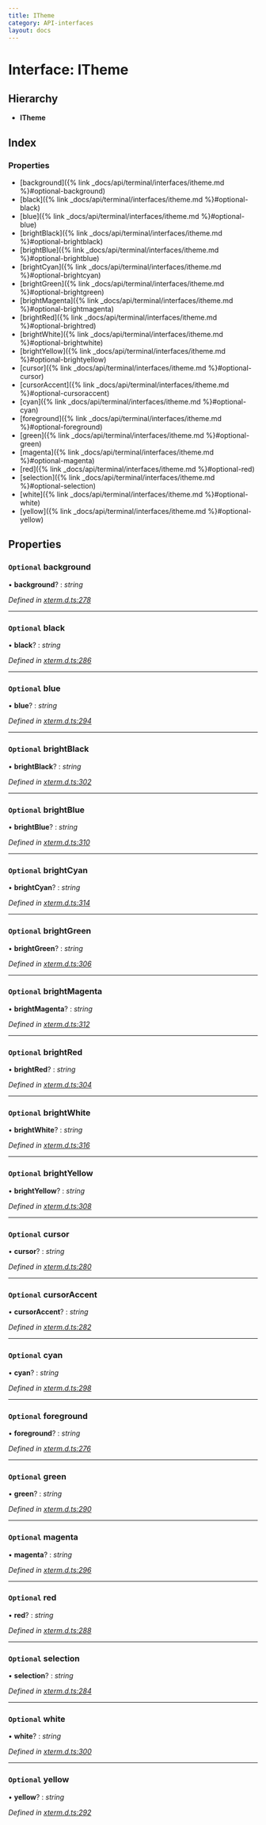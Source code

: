 ```yaml
---
title: ITheme
category: API-interfaces
layout: docs
---
```



# Interface: ITheme

## Hierarchy

* **ITheme**

## Index

### Properties

* [background]({% link _docs/api/terminal/interfaces/itheme.md %}#optional-background)
* [black]({% link _docs/api/terminal/interfaces/itheme.md %}#optional-black)
* [blue]({% link _docs/api/terminal/interfaces/itheme.md %}#optional-blue)
* [brightBlack]({% link _docs/api/terminal/interfaces/itheme.md %}#optional-brightblack)
* [brightBlue]({% link _docs/api/terminal/interfaces/itheme.md %}#optional-brightblue)
* [brightCyan]({% link _docs/api/terminal/interfaces/itheme.md %}#optional-brightcyan)
* [brightGreen]({% link _docs/api/terminal/interfaces/itheme.md %}#optional-brightgreen)
* [brightMagenta]({% link _docs/api/terminal/interfaces/itheme.md %}#optional-brightmagenta)
* [brightRed]({% link _docs/api/terminal/interfaces/itheme.md %}#optional-brightred)
* [brightWhite]({% link _docs/api/terminal/interfaces/itheme.md %}#optional-brightwhite)
* [brightYellow]({% link _docs/api/terminal/interfaces/itheme.md %}#optional-brightyellow)
* [cursor]({% link _docs/api/terminal/interfaces/itheme.md %}#optional-cursor)
* [cursorAccent]({% link _docs/api/terminal/interfaces/itheme.md %}#optional-cursoraccent)
* [cyan]({% link _docs/api/terminal/interfaces/itheme.md %}#optional-cyan)
* [foreground]({% link _docs/api/terminal/interfaces/itheme.md %}#optional-foreground)
* [green]({% link _docs/api/terminal/interfaces/itheme.md %}#optional-green)
* [magenta]({% link _docs/api/terminal/interfaces/itheme.md %}#optional-magenta)
* [red]({% link _docs/api/terminal/interfaces/itheme.md %}#optional-red)
* [selection]({% link _docs/api/terminal/interfaces/itheme.md %}#optional-selection)
* [white]({% link _docs/api/terminal/interfaces/itheme.md %}#optional-white)
* [yellow]({% link _docs/api/terminal/interfaces/itheme.md %}#optional-yellow)

## Properties

### `Optional` background

• **background**? : *string*

*Defined in [xterm.d.ts:278](https://github.com/xtermjs/xterm.js/blob/4.14.1/typings/xterm.d.ts#L278)*

___

### `Optional` black

• **black**? : *string*

*Defined in [xterm.d.ts:286](https://github.com/xtermjs/xterm.js/blob/4.14.1/typings/xterm.d.ts#L286)*

___

### `Optional` blue

• **blue**? : *string*

*Defined in [xterm.d.ts:294](https://github.com/xtermjs/xterm.js/blob/4.14.1/typings/xterm.d.ts#L294)*

___

### `Optional` brightBlack

• **brightBlack**? : *string*

*Defined in [xterm.d.ts:302](https://github.com/xtermjs/xterm.js/blob/4.14.1/typings/xterm.d.ts#L302)*

___

### `Optional` brightBlue

• **brightBlue**? : *string*

*Defined in [xterm.d.ts:310](https://github.com/xtermjs/xterm.js/blob/4.14.1/typings/xterm.d.ts#L310)*

___

### `Optional` brightCyan

• **brightCyan**? : *string*

*Defined in [xterm.d.ts:314](https://github.com/xtermjs/xterm.js/blob/4.14.1/typings/xterm.d.ts#L314)*

___

### `Optional` brightGreen

• **brightGreen**? : *string*

*Defined in [xterm.d.ts:306](https://github.com/xtermjs/xterm.js/blob/4.14.1/typings/xterm.d.ts#L306)*

___

### `Optional` brightMagenta

• **brightMagenta**? : *string*

*Defined in [xterm.d.ts:312](https://github.com/xtermjs/xterm.js/blob/4.14.1/typings/xterm.d.ts#L312)*

___

### `Optional` brightRed

• **brightRed**? : *string*

*Defined in [xterm.d.ts:304](https://github.com/xtermjs/xterm.js/blob/4.14.1/typings/xterm.d.ts#L304)*

___

### `Optional` brightWhite

• **brightWhite**? : *string*

*Defined in [xterm.d.ts:316](https://github.com/xtermjs/xterm.js/blob/4.14.1/typings/xterm.d.ts#L316)*

___

### `Optional` brightYellow

• **brightYellow**? : *string*

*Defined in [xterm.d.ts:308](https://github.com/xtermjs/xterm.js/blob/4.14.1/typings/xterm.d.ts#L308)*

___

### `Optional` cursor

• **cursor**? : *string*

*Defined in [xterm.d.ts:280](https://github.com/xtermjs/xterm.js/blob/4.14.1/typings/xterm.d.ts#L280)*

___

### `Optional` cursorAccent

• **cursorAccent**? : *string*

*Defined in [xterm.d.ts:282](https://github.com/xtermjs/xterm.js/blob/4.14.1/typings/xterm.d.ts#L282)*

___

### `Optional` cyan

• **cyan**? : *string*

*Defined in [xterm.d.ts:298](https://github.com/xtermjs/xterm.js/blob/4.14.1/typings/xterm.d.ts#L298)*

___

### `Optional` foreground

• **foreground**? : *string*

*Defined in [xterm.d.ts:276](https://github.com/xtermjs/xterm.js/blob/4.14.1/typings/xterm.d.ts#L276)*

___

### `Optional` green

• **green**? : *string*

*Defined in [xterm.d.ts:290](https://github.com/xtermjs/xterm.js/blob/4.14.1/typings/xterm.d.ts#L290)*

___

### `Optional` magenta

• **magenta**? : *string*

*Defined in [xterm.d.ts:296](https://github.com/xtermjs/xterm.js/blob/4.14.1/typings/xterm.d.ts#L296)*

___

### `Optional` red

• **red**? : *string*

*Defined in [xterm.d.ts:288](https://github.com/xtermjs/xterm.js/blob/4.14.1/typings/xterm.d.ts#L288)*

___

### `Optional` selection

• **selection**? : *string*

*Defined in [xterm.d.ts:284](https://github.com/xtermjs/xterm.js/blob/4.14.1/typings/xterm.d.ts#L284)*

___

### `Optional` white

• **white**? : *string*

*Defined in [xterm.d.ts:300](https://github.com/xtermjs/xterm.js/blob/4.14.1/typings/xterm.d.ts#L300)*

___

### `Optional` yellow

• **yellow**? : *string*

*Defined in [xterm.d.ts:292](https://github.com/xtermjs/xterm.js/blob/4.14.1/typings/xterm.d.ts#L292)*
